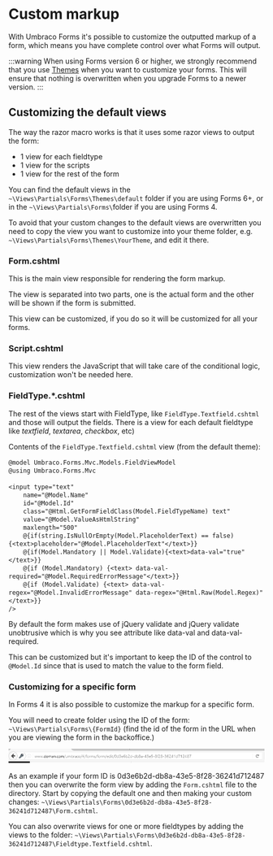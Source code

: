 # Custom markup
With Umbraco Forms it's possible to customize the outputted markup of a form, which means you have complete control over what Forms will output.

:::warning
When using Forms version 6 or higher, we strongly recommend that you use [Themes](../Themes) when you want to customize your forms.
This will ensure that nothing is overwritten when you upgrade Forms to a newer version.
:::

## Customizing the default views
The way the razor macro works is that it uses some razor views to output the form:

* 1 view for each fieldtype
* 1 view for the scripts
* 1 view for the rest of the form

You can find the default views in the `~\Views\Partials\Forms\Themes\default` folder if you are using Forms 6+, or in the `~\Views\Partials\Forms\`folder if you are using Forms 4.

To avoid that your custom changes to the default views are overwritten you need to copy the view you want to customize into your theme folder, e.g. `~\Views\Partials\Forms\Themes\YourTheme`, and edit it there.

### Form.cshtml

This is the main view responsible for rendering the form markup.

The view is separated into two parts, one is the actual form and the other will be shown if the form is submitted.

This view can be customized, if you do so it will be customized for all your forms.

### Script.cshtml
This view renders the JavaScript that will take care of the conditional logic, customization won't be needed here.

### FieldType.*.cshtml
The rest of the views start with FieldType, like `FieldType.Textfield.cshtml` and those will output the fields. There is a view for each default fieldtype like *textfield*, *textarea*, *checkbox*, etc)

Contents of the `FieldType.Textfield.cshtml` view (from the default theme):

    @model Umbraco.Forms.Mvc.Models.FieldViewModel
    @using Umbraco.Forms.Mvc

    <input type="text" 
        name="@Model.Name" 
        id="@Model.Id" 
        class="@Html.GetFormFieldClass(Model.FieldTypeName) text" 
        value="@Model.ValueAsHtmlString" 
        maxlength="500"
        @{if(string.IsNullOrEmpty(Model.PlaceholderText) == false){<text>placeholder="@Model.PlaceholderText"</text>}}
        @{if(Model.Mandatory || Model.Validate){<text>data-val="true"</text>}}
        @{if (Model.Mandatory) {<text> data-val-required="@Model.RequiredErrorMessage"</text>}}
        @{if (Model.Validate) {<text> data-val-regex="@Model.InvalidErrorMessage" data-regex="@Html.Raw(Model.Regex)"</text>}}
    />

By default the form makes use of jQuery validate and jQuery validate unobtrusive which is why you see attribute like data-val and data-val-required.

This can be customized but it's important to keep the ID of the control to `@Model.Id` since that is used to match the value to the form field.

### Customizing for a specific form

In Forms 4 it is also possible to customize the markup for a specific form.

You will need to create folder using the ID of the form: `~\Views\Partials\Forms\{FormId}` (find the id of the form in the URL when you are viewing the form in the backoffice.)

![Form GUID](images/form-guid.png)

As an example if your form ID is 0d3e6b2d-db8a-43e5-8f28-36241d712487 then you can overwrite the form view by adding the `Form.cshtml` file to the directory. Start by copying the default one and then making your custom changes: `~\Views\Partials\Forms\0d3e6b2d-db8a-43e5-8f28-36241d712487\Form.cshtml`.

You can also overwrite views for one or more fieldtypes by adding the views to the folder: `~\Views\Partials\Forms\0d3e6b2d-db8a-43e5-8f28-36241d712487\Fieldtype.Textfield.cshtml`.
